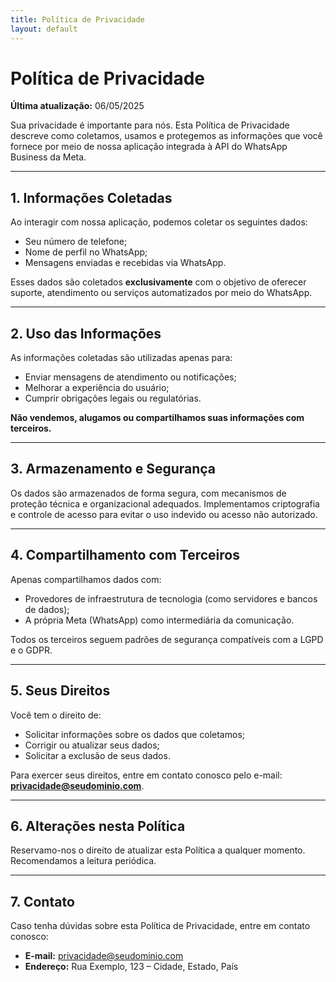 ```yaml
---
title: Política de Privacidade
layout: default
---
```


# Política de Privacidade

**Última atualização:** 06/05/2025

Sua privacidade é importante para nós. Esta Política de Privacidade descreve como coletamos, usamos e protegemos as informações que você fornece por meio de nossa aplicação integrada à API do WhatsApp Business da Meta.

---

## 1. Informações Coletadas

Ao interagir com nossa aplicação, podemos coletar os seguintes dados:

- Seu número de telefone;
- Nome de perfil no WhatsApp;
- Mensagens enviadas e recebidas via WhatsApp.

Esses dados são coletados **exclusivamente** com o objetivo de oferecer suporte, atendimento ou serviços automatizados por meio do WhatsApp.

---

## 2. Uso das Informações

As informações coletadas são utilizadas apenas para:

- Enviar mensagens de atendimento ou notificações;
- Melhorar a experiência do usuário;
- Cumprir obrigações legais ou regulatórias.

**Não vendemos, alugamos ou compartilhamos suas informações com terceiros.**

---

## 3. Armazenamento e Segurança

Os dados são armazenados de forma segura, com mecanismos de proteção técnica e organizacional adequados. Implementamos criptografia e controle de acesso para evitar o uso indevido ou acesso não autorizado.

---

## 4. Compartilhamento com Terceiros

Apenas compartilhamos dados com:

- Provedores de infraestrutura de tecnologia (como servidores e bancos de dados);
- A própria Meta (WhatsApp) como intermediária da comunicação.

Todos os terceiros seguem padrões de segurança compatíveis com a LGPD e o GDPR.

---

## 5. Seus Direitos

Você tem o direito de:

- Solicitar informações sobre os dados que coletamos;
- Corrigir ou atualizar seus dados;
- Solicitar a exclusão de seus dados.

Para exercer seus direitos, entre em contato conosco pelo e-mail: **privacidade@seudominio.com**.

---

## 6. Alterações nesta Política

Reservamo-nos o direito de atualizar esta Política a qualquer momento. Recomendamos a leitura periódica.

---

## 7. Contato

Caso tenha dúvidas sobre esta Política de Privacidade, entre em contato conosco:

- **E-mail:** privacidade@seudominio.com  
- **Endereço:** Rua Exemplo, 123 – Cidade, Estado, País
